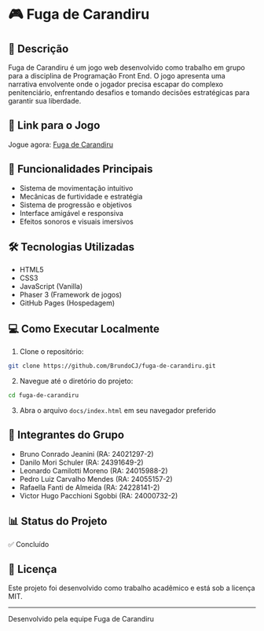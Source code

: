 # 🎮 Fuga de Carandiru

## 📝 Descrição
Fuga de Carandiru é um jogo web desenvolvido como trabalho em grupo para a disciplina de Programação Front End. O jogo apresenta uma narrativa envolvente onde o jogador precisa escapar do complexo penitenciário, enfrentando desafios e tomando decisões estratégicas para garantir sua liberdade.

## 🎯 Link para o Jogo
Jogue agora: [Fuga de Carandiru](https://brundocj.github.io/fuga-de-carandiru/)

## 🎲 Funcionalidades Principais
- Sistema de movimentação intuitivo
- Mecânicas de furtividade e estratégia
- Sistema de progressão e objetivos
- Interface amigável e responsiva
- Efeitos sonoros e visuais imersivos

## 🛠️ Tecnologias Utilizadas
- HTML5
- CSS3
- JavaScript (Vanilla)
- Phaser 3 (Framework de jogos)
- GitHub Pages (Hospedagem)

## 💻 Como Executar Localmente
1. Clone o repositório:
```bash
git clone https://github.com/BrundoCJ/fuga-de-carandiru.git
```

2. Navegue até o diretório do projeto:
```bash
cd fuga-de-carandiru
```

3. Abra o arquivo `docs/index.html` em seu navegador preferido

## 👥 Integrantes do Grupo
- Bruno Conrado Jeanini (RA: 24021297-2)
- Danilo Mori Schuler (RA: 24391649-2)
- Leonardo Camilotti Moreno (RA: 24015988-2)
- Pedro Luiz Carvalho Mendes (RA: 24055157-2)
- Rafaella Fanti de Almeida (RA: 24228141-2)
- Victor Hugo Pacchioni Sgobbi (RA: 24000732-2)

## 📊 Status do Projeto
✅ Concluído

## 📄 Licença
Este projeto foi desenvolvido como trabalho acadêmico e está sob a licença MIT.

---
Desenvolvido pela equipe Fuga de Carandiru 
